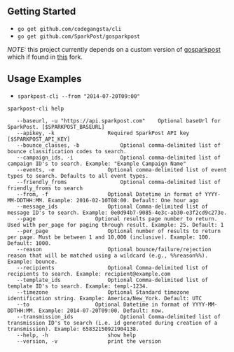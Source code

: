 

## Getting Started

* `go get github.com/codegangsta/cli`
* `go get github.com/SparkPost/gosparkpost`


*NOTE:* this project currently depends on a custom version of [gosparkpost](https://github.com/SparkPost/gosparkpost) which if found in [this](https://github.com/yepher/gosparkpost/tree/feature/enhance_message_events) fork.



## Usage Examples

* `sparkpost-cli --from "2014-07-20T09:00"`



`sparkpost-cli help`

```
   --baseurl, -u "https://api.sparkpost.com"	Optional baseUrl for SparkPost. [$SPARKPOST_BASEURL]
   --apikey, -k 				Required SparkPost API key [$SPARKPOST_API_KEY]
   --bounce_classes, -b 			Optional comma-delimited list of bounce classification codes to search.
   --campaign_ids, -i 				Optional comma-delimited list of campaign ID's to search. Example: "Example Campaign Name"
   --events, -e 				Optional comma-delimited list of event types to search. Defaults to all event types.
   --friendly_froms 				Optional comma-delimited list of friendly_froms to search
   --from, -f 					Optional Datetime in format of YYYY-MM-DDTHH:MM. Example: 2016-02-10T08:00. Default: One hour ago
   --message_ids 				Optional Comma-delimited list of message ID's to search. Example: 0e0d94b7-9085-4e3c-ab30-e3f2cd9c273e.
   --page 					Optional results page number to return. Used with per_page for paging through result. Example: 25. Default: 1
   --per_page 					Optional number of results to return per page. Must be between 1 and 10,000 (inclusive). Example: 100. Default: 1000.
   --reason 					Optional bounce/failure/rejection reason that will be matched using a wildcard (e.g., %%reason%%). Example: bounce.
   --recipients 				Optional Comma-delimited list of recipients to search. Example: recipient@example.com
   --template_ids 				Optional Comma-delimited list of template ID's to search. Example: templ-1234.
   --timezone 					Optional Standard timezone identification string. Example: America/New_York. Default: UTC
   --to 					Optional Datetime in format of YYYY-MM-DDTHH:MM. Example: 2014-07-20T09:00. Default: now.
   --transmission_ids 				Optional Comma-delimited list of transmission ID's to search (i.e. id generated during creation of a transmission). Example: 65832150921904138.
   --help, -h					show help
   --version, -v				print the version


```